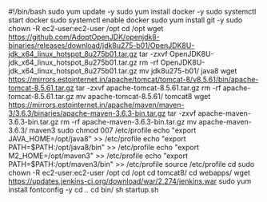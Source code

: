 #!/bin/bash
 sudo yum update -y
 sudo yum install docker -y
 sudo systemctl start docker
 sudo systemctl enable docker
 sudo yum install git -y
 sudo chown -R ec2-user:ec2-user /opt
 cd /opt
 wget https://github.com/AdoptOpenJDK/openjdk8-binaries/releases/download/jdk8u275-b01/OpenJDK8U-jdk_x64_linux_hotspot_8u275b01.tar.gz
 tar -zxvf OpenJDK8U-jdk_x64_linux_hotspot_8u275b01.tar.gz
 rm -rf OpenJDK8U-jdk_x64_linux_hotspot_8u275b01.tar.gz
 mv jdk8u275-b01/ java8
 wget https://mirrors.estointernet.in/apache/tomcat/tomcat-8/v8.5.61/bin/apache-tomcat-8.5.61.tar.gz
 tar -zxvf  apache-tomcat-8.5.61.tar.gz
 rm -rf apache-tomcat-8.5.61.tar.gz
 mv apache-tomcat-8.5.61/ tomcat8
 wget https://mirrors.estointernet.in/apache/maven/maven-3/3.6.3/binaries/apache-maven-3.6.3-bin.tar.gz
 tar -zxvf apache-maven-3.6.3-bin.tar.gz
 rm -rf apache-maven-3.6.3-bin.tar.gz
 mv apache-maven-3.6.3/ maven3
 sudo chmod 007 /etc/profile
 echo "export JAVA_HOME=/opt/java8" >> /etc/profile
 echo "export PATH=$PATH:/opt/java8/bin" >> /etc/profile
 echo "export M2_HOME=/opt/maven3" >> /etc/profile
 echo "export PATH=$PATH:/opt/maven3/bin" >> /etc/profile
 source /etc/profile
 cd
 sudo chown -R ec2-user:ec2-user /opt
 cd /opt
 cd tomcat8/
 cd webapps/
 wget https://updates.jenkins-ci.org/download/war/2.274/jenkins.war
 sudo yum install fontconfig -y
 cd ..
 cd bin/
 sh startup.sh

